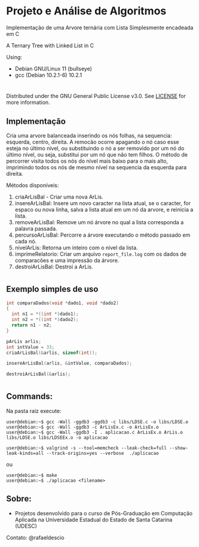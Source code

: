 # Projeto e Análise de Algoritmos


Implementação de uma Arvore ternária com Lista Simplesmente encadeada em C


A Ternary Tree with Linked List in C

Using:
- Debian GNU/Linux 11 (bullseye)
- gcc (Debian 10.2.1-6) 10.2.1

#

Distributed under the GNU General Public License v3.0. See [LICENSE](../LICENSE) for more information.

## Implementação

Cria uma arvore balanceada inserindo os nós folhas, na sequencia: esquerda, centro, direita.
A remocão ocorre apagando o nó caso esse esteja no último nível, ou substituindo o nó a ser removido por um nó do último nível, ou seja, substitui por um nó que não tem filhos.
O método de percorrer visita todos os nós do nível mais baixo para o mais alto, imprimindo todos os nós de mesmo nível na sequencia da esquerda para direita.


Métodos disponíveis:
1. criaArLisBal - Criar uma nova ArLis.
2. insereArLisBal: Insere um novo caracter na lista atual, se o caracter, for espaco ou nova linha, salva a lista atual em um nó da arvore, e reinicia a lista.
4. removeArLisBal: Remove um nó árvore no qual a lista corresponda a palavra passada.
5. percursoArLisBal: Percorre a árvore executando o método passado em cada nó.
6. nivelArLis: Retorna um inteiro com o nível da lista.
7. imprimeRelatorio: Criar um arquivo `report_file.log` com os dados de comparacões e uma impressão da árvore.
8. destroiArLisBal: Destroi a ArLis.

#

## Exemplo simples de uso
```c
int comparaDados(void *dado1, void *dado2)
{
  int n1 = *((int *)dado1);
  int n2 = *((int *)dado2);
  return n1 - n2;
}

pArLis arlis;
int intValue = 33;
criaArLisBal(&arlis, sizeof(int));

insereArLisBal(arlis, &intValue, comparaDados);

destroiArLisBal(&arlis);
```

#

## Commands:

Na pasta raiz execute:
```console
user@debian:~$ gcc -Wall -ggdb3 -ggdb3 -c libs/LDSE.c -o libs/LDSE.o
user@debian:~$ gcc -Wall -ggdb3 -c ArLisEx.c -o ArLisEx.o
user@debian:~$ gcc -Wall -ggdb3 -I . aplicacao.c ArLisEx.o ArLis.o libs/LDSE.o libs/LDSEEx.o -o aplicacao

user@debian:~$ valgrind -s --tool=memcheck --leak-check=full --show-leak-kinds=all --track-origins=yes --verbose  ./aplicacao

```
ou
```console
user@debian:~$ make
user@debian:~$ ./aplicacao <filename>
```

## Sobre:
- Projetos desenvolvido para o curso de Pós-Graduação em Computação Aplicada na Universidade Estadual do Estado de Santa Catarina (UDESC)


Contato: @rafaeldescio
